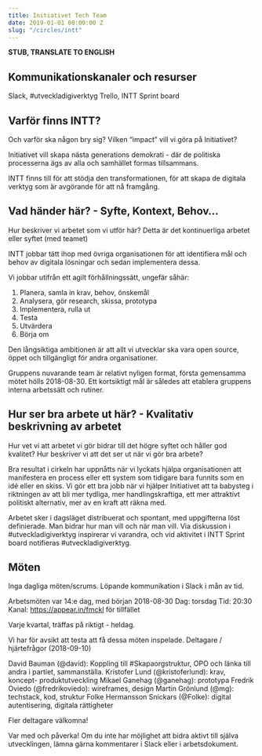 ```yaml
---
title: Initiativet Tech Team
date: 2019-01-01 00:00:00 Z
slug: "/circles/intt"
---
```


**STUB, TRANSLATE TO ENGLISH**

## Kommunikationskanaler och resurser
Slack, #utveckladigiverktyg
Trello, INTT Sprint board

## Varför finns INTT?
Och varför ska någon bry sig? Vilken “impact” vill vi göra på Initiativet?

Initiativet vill skapa nästa generations demokrati - där de politiska processerna ägs av alla och samhället formas tillsammans.

INTT finns till för att stödja den transformationen, för att skapa de digitala verktyg som är avgörande för att nå framgång.

## Vad händer här? ​- Syfte, Kontext, Behov…
Hur beskriver vi arbetet som vi utför här? Detta är det kontinuerliga arbetet eller syftet (med teamet)

INTT jobbar tätt ihop med övriga organisationen för att identifiera mål och behov av digitala lösningar och sedan implementera dessa.

Vi jobbar utifrån ett agilt förhållningssätt, ungefär såhär:  
1. Planera, samla in krav, behov, önskemål
2. Analysera, gör research, skissa, prototypa
3. Implementera, rulla ut
4. Testa
5. Utvärdera
6. Börja om

Den långsiktiga ambitionen är att allt vi utvecklar ska vara open source, öppet och tillgängligt för andra organisationer.  

Gruppens nuvarande team är relativt nyligen format, första gemensamma mötet hölls 2018-08-30. Ett kortsiktigt mål är således att etablera gruppens interna arbetssätt och rutiner.

## Hur ser bra arbete ut här? ​- Kvalitativ beskrivning av arbetet
Hur vet vi att arbetet vi gör bidrar till det högre syftet och håller god kvalitet? Hur beskriver vi
att det ser ut när vi gör bra arbete?

Bra resultat i cirkeln har uppnåtts när vi lyckats hjälpa organisationen att manifestera en process eller ett system som tidigare bara funnits som en idé eller en skiss. Vi gör ett bra jobb när vi hjälper Initiativet att ta babysteg i riktningen av att bli mer tydliga, mer handlingskraftiga, ett mer attraktivt politiskt alternativ, mer av en kraft att räkna med.

Arbetet sker i dagsläget distribuerat och spontant, med uppgifterna löst definierade. Man bidrar hur man vill och när man vill. Via diskussion i #utveckladigiverktyg inspirerar vi varandra, och vid aktivitet i INTT Sprint board notifieras #utveckladigiverktyg.

## Möten
Inga dagliga möten/scrums. Löpande kommunikation i Slack i mån av tid.

Arbetsmöten var 14:e dag, med början 2018-08-30
Dag: torsdag
Tid: 20:30
Kanal: https://appear.in/fmckl för tillfället

Varje kvartal, träffas på riktigt - heldag.

Vi har för avsikt att testa att få dessa möten inspelade.
Deltagare / hjärtefrågor
(2018-09-10)

David Bauman (@david): Koppling till #Skapaorgstruktur, OPO och länka till andra i partiet, sammanställa.
Kristofer Lund (@kristoferlund): krav, koncept- produktutveckling
Mikael Ganehag (@ganehag): prototypa
Fredrik Oviedo (@fredrikoviedo): wireframes, design
Martin Grönlund (@mg): techstack, kod, struktur
Folke Hermansson Snickars (@Folke): digital autentisering, digitala rättigheter

Fler deltagare välkomna!

Var med och påverka! Om du inte har möjlighet att bidra aktivt till själva utvecklingen, lämna gärna kommentarer i Slack eller i arbetsdokument.
